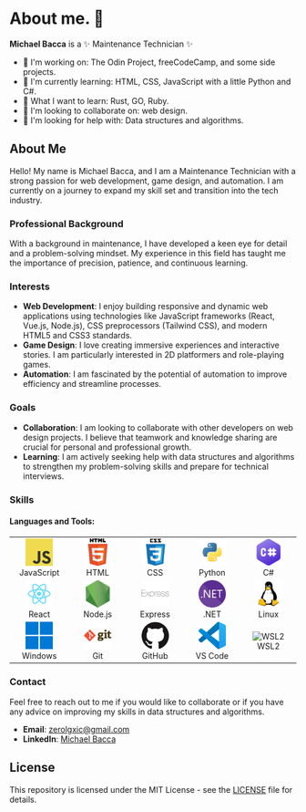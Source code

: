 # About me. 👋

**Michael Bacca** is a ✨ Maintenance Technician ✨

- 🔭 I'm working on: The Odin Project, freeCodeCamp, and some side projects.
- 🌱 I'm currently learning: HTML, CSS, JavaScript with a little Python and C#.
- 🌱 What I want to learn: Rust, GO, Ruby. 
- 🤝 I'm looking to collaborate on: web design.
- 🤔 I'm looking for help with: Data structures and algorithms.

## About Me

Hello! My name is Michael Bacca, and I am a Maintenance Technician with a strong passion for web development, game design, and automation. I am currently on a journey to expand my skill set and transition into the tech industry.

### Professional Background

With a background in maintenance, I have developed a keen eye for detail and a problem-solving mindset. My experience in this field has taught me the importance of precision, patience, and continuous learning.

### Interests

- **Web Development**: I enjoy building responsive and dynamic web applications using technologies like JavaScript frameworks (React, Vue.js, Node.js), CSS preprocessors (Tailwind CSS), and modern HTML5 and CSS3 standards.
- **Game Design**: I love creating immersive experiences and interactive stories. I am particularly interested in 2D platformers and role-playing games.
- **Automation**: I am fascinated by the potential of automation to improve efficiency and streamline processes.

### Goals

- **Collaboration**: I am looking to collaborate with other developers on web design projects. I believe that teamwork and knowledge sharing are crucial for personal and professional growth.
- **Learning**: I am actively seeking help with data structures and algorithms to strengthen my problem-solving skills and prepare for technical interviews.

### Skills

#### Languages and Tools:

<table>
  <tr>
    <td align="center" width="96">
      <img src="https://raw.githubusercontent.com/github/explore/master/topics/javascript/javascript.png" width="48" height="48" alt="JavaScript" />
      <br>JavaScript
    </td>
    <td align="center" width="96">
      <img src="https://raw.githubusercontent.com/github/explore/master/topics/html/html.png" width="48" height="48" alt="HTML" />
      <br>HTML
    </td>
    <td align="center" width="96">
      <img src="https://raw.githubusercontent.com/github/explore/master/topics/css/css.png" width="48" height="48" alt="CSS" />
      <br>CSS
    </td>
    <td align="center" width="96">
      <img src="https://raw.githubusercontent.com/github/explore/master/topics/python/python.png" width="48" height="48" alt="Python" />
      <br>Python
    </td>
    <td align="center" width="96">
      <img src="https://raw.githubusercontent.com/github/explore/master/topics/csharp/csharp.png" width="48" height="48" alt="C#" />
      <br>C#
    </td>
  </tr>
  <tr>
    <td align="center" width="96">
      <img src="https://raw.githubusercontent.com/github/explore/master/topics/react/react.png" width="48" height="48" alt="React" />
      <br>React
    </td>
    <td align="center" width="96">
      <img src="https://raw.githubusercontent.com/github/explore/master/topics/nodejs/nodejs.png" width="48" height="48" alt="Node.js" />
      <br>Node.js
    </td>
    <td align="center" width="96">
      <img src="https://raw.githubusercontent.com/github/explore/master/topics/express/express.png" width="48" height="48" alt="Express" />
      <br>Express
    </td>
    <td align="center" width="96">
      <img src="https://raw.githubusercontent.com/github/explore/master/topics/dotnet/dotnet.png" width="48" height="48" alt=".NET" />
      <br>.NET
    </td>
    <td align="center" width="96">
      <img src="https://raw.githubusercontent.com/github/explore/master/topics/linux/linux.png" width="48" height="48" alt="Linux" />
      <br>Linux
    </td>
  </tr>
  <tr>
    <td align="center" width="96">
      <img src="https://raw.githubusercontent.com/github/explore/master/topics/windows/windows.png" width="48" height="48" alt="Windows" />
      <br>Windows
    </td>
    <td align="center" width="96">
      <img src="https://raw.githubusercontent.com/github/explore/master/topics/git/git.png" width="48" height="48" alt="Git" />
      <br>Git
    </td>
    <td align="center" width="96">
      <img src="https://raw.githubusercontent.com/github/explore/master/topics/github/github.png" width="48" height="48" alt="GitHub" />
      <br>GitHub
    </td>
    <td align="center" width="96">
      <img src="https://raw.githubusercontent.com/github/explore/master/topics/visual-studio-code/visual-studio-code.png" width="48" height="48" alt="VS Code" />
      <br>VS Code
    </td>
    <td align="center" width="96">
      <img src="https://raw.githubusercontent.com/github/explore/master/topics/wsl/wsl.png" width="48" height="48" alt="WSL2" />
      <br>WSL2
    </td>
  </tr>
</table>

### Contact

Feel free to reach out to me if you would like to collaborate or if you have any advice on improving my skills in data structures and algorithms.
- **Email**: [zerolgxic@gmail.com](mailto:zerolgxic@gmail.com)
- **LinkedIn**: [Michael Bacca](https://www.linkedin.com/in/michael-bacca/)

## License
This repository is licensed under the MIT License - see the [LICENSE](LICENSE) file for details.

